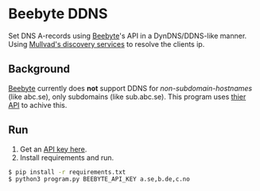# Beebyte DDNS
Set DNS A-records using [Beebyte](https://www.beebyte.se/)'s API in a DynDNS/DDNS-like manner. Using [Mullvad's discovery services](https://mullvad.net/en/check) to resolve the clients ip.

## Background
[Beebyte](https://www.beebyte.se/) currently does **not** support DDNS for *non-subdomain-hostnames* (like abc.se), only subdomains (like sub.abc.se). This program uses [thier API](https://portal.beebyte.se/api/v1/) to achive this.

## Run
1. Get an [API key here](https://portal.beebyte.se/organisation/apikey/).
2. Install requirements and run.
```bash
$ pip install -r requirements.txt
$ python3 program.py BEEBYTE_API_KEY a.se,b.de,c.no
```

